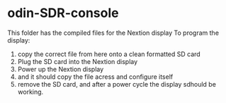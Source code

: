 # odin-SDR-console
This folder has the compiled files for the Nextion display
To program the display:
1. copy the correct file from here onto a clean formatted SD card
2. Plug the SD card into the Nextion display
3. Power up the Nextion display
4.  and it should copy the file acress and configure itself
5. remove the SD card, and after a power cycle the display sdhould be working.